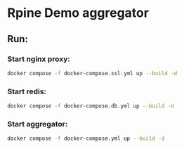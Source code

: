 # Rpine Demo aggregator

## Run:


### Start nginx proxy:

```bash
docker compose -f docker-compose.ssl.yml up --build -d
```


### Start redis:

```bash
docker compose -f docker-compose.db.yml up --build -d
```


### Start aggregator:

```bash
docker compose -f docker-compose.yml up --build -d
```